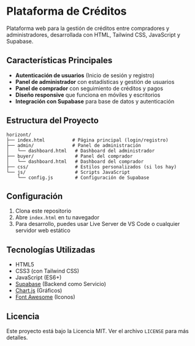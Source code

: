 # Plataforma de Créditos

Plataforma web para la gestión de créditos entre compradores y administradores, desarrollada con HTML, Tailwind CSS, JavaScript y Supabase.

## Características Principales

- **Autenticación de usuarios** (Inicio de sesión y registro)
- **Panel de administrador** con estadísticas y gestión de usuarios
- **Panel de comprador** con seguimiento de créditos y pagos
- **Diseño responsive** que funciona en móviles y escritorios
- **Integración con Supabase** para base de datos y autenticación

## Estructura del Proyecto

```
horizont/
├── index.html          # Página principal (login/registro)
├── admin/              # Panel de administración
│   └── dashboard.html   # Dashboard del administrador
├── buyer/               # Panel del comprador
│   └── dashboard.html   # Dashboard del comprador
├── css/                 # Estilos personalizados (si los hay)
└── js/                  # Scripts JavaScript
    └── config.js        # Configuración de Supabase
```

## Configuración

1. Clona este repositorio
2. Abre `index.html` en tu navegador
3. Para desarrollo, puedes usar Live Server de VS Code o cualquier servidor web estático

## Tecnologías Utilizadas

- HTML5
- CSS3 (con Tailwind CSS)
- JavaScript (ES6+)
- [Supabase](https://supabase.com/) (Backend como Servicio)
- [Chart.js](https://www.chartjs.org/) (Gráficos)
- [Font Awesome](https://fontawesome.com/) (Iconos)

## Licencia

Este proyecto está bajo la Licencia MIT. Ver el archivo `LICENSE` para más detalles.
